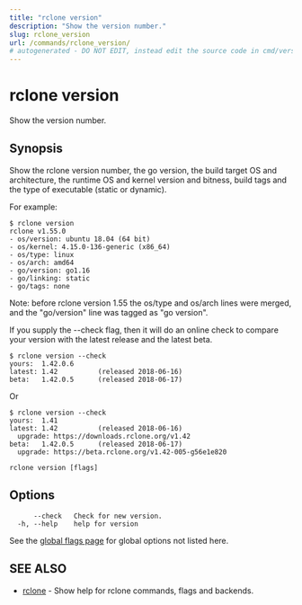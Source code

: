 ```yaml
---
title: "rclone version"
description: "Show the version number."
slug: rclone_version
url: /commands/rclone_version/
# autogenerated - DO NOT EDIT, instead edit the source code in cmd/version/ and as part of making a release run "make commanddocs"
---
```

# rclone version

Show the version number.

## Synopsis


Show the rclone version number, the go version, the build target
OS and architecture, the runtime OS and kernel version and bitness,
build tags and the type of executable (static or dynamic).

For example:

    $ rclone version
    rclone v1.55.0
    - os/version: ubuntu 18.04 (64 bit)
    - os/kernel: 4.15.0-136-generic (x86_64)
    - os/type: linux
    - os/arch: amd64
    - go/version: go1.16
    - go/linking: static
    - go/tags: none

Note: before rclone version 1.55 the os/type and os/arch lines were merged,
      and the "go/version" line was tagged as "go version".

If you supply the --check flag, then it will do an online check to
compare your version with the latest release and the latest beta.

    $ rclone version --check
    yours:  1.42.0.6
    latest: 1.42          (released 2018-06-16)
    beta:   1.42.0.5      (released 2018-06-17)

Or

    $ rclone version --check
    yours:  1.41
    latest: 1.42          (released 2018-06-16)
      upgrade: https://downloads.rclone.org/v1.42
    beta:   1.42.0.5      (released 2018-06-17)
      upgrade: https://beta.rclone.org/v1.42-005-g56e1e820



```
rclone version [flags]
```

## Options

```
      --check   Check for new version.
  -h, --help    help for version
```

See the [global flags page](/flags/) for global options not listed here.

## SEE ALSO

* [rclone](/commands/rclone/)	 - Show help for rclone commands, flags and backends.

